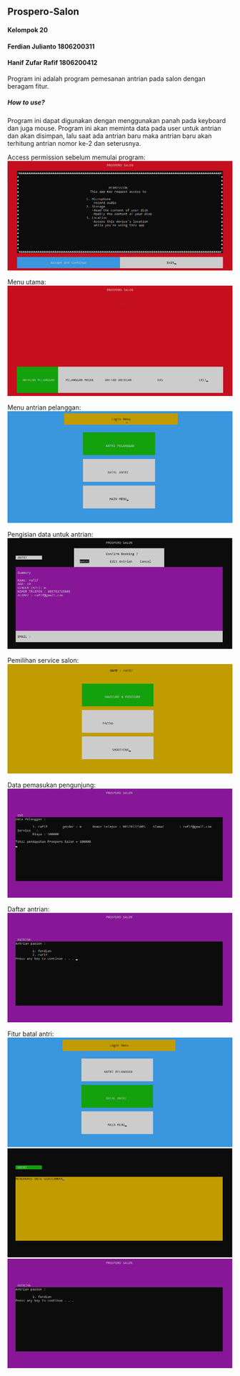 ## Prospero-Salon
#### Kelompok 20 
#### Ferdian Julianto 1806200311 
#### Hanif Zufar Rafif 1806200412
Program ini adalah program pemesanan antrian pada salon dengan beragam fitur.

##### How to use?
Program ini dapat digunakan dengan menggunakan panah pada keyboard dan juga mouse. Program ini akan meminta data pada user untuk antrian dan akan disimpan, lalu saat ada antrian baru maka antrian baru akan terhitung antrian nomor ke-2 dan seterusnya. 

Access permission sebelum memulai program:
![alt text](https://github.com/hanifrafif22/Prospero-Salon/blob/master/Screenshot/Screenshot%20(332).png)

Menu utama:
![alt text](https://github.com/hanifrafif22/Prospero-Salon/blob/master/Screenshot/Screenshot%20(333).png)

Menu antrian pelanggan:
![alt text](https://github.com/hanifrafif22/Prospero-Salon/blob/master/Screenshot/Screenshot%20(334).png)

Pengisian data untuk antrian:
![alt text](https://github.com/hanifrafif22/Prospero-Salon/blob/master/Screenshot/Screenshot%20(335).png)

Pemilihan service salon:
![alt text](https://github.com/hanifrafif22/Prospero-Salon/blob/master/Screenshot/Screenshot%20(336).png)

Data pemasukan pengunjung:
![alt text](https://github.com/hanifrafif22/Prospero-Salon/blob/master/Screenshot/Screenshot%20(337).png)

Daftar antrian:
![alt text](https://github.com/hanifrafif22/Prospero-Salon/blob/master/Screenshot/Screenshot%20(338).png)

Fitur batal antri:
![alt text](https://github.com/hanifrafif22/Prospero-Salon/blob/master/Screenshot/Screenshot%20(339).png)
![alt text](https://github.com/hanifrafif22/Prospero-Salon/blob/master/Screenshot/Screenshot%20(340).png)
![alt text](https://github.com/hanifrafif22/Prospero-Salon/blob/master/Screenshot/Screenshot%20(341).png)
